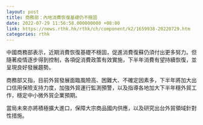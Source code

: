 ```yaml
---
layout: post
title: 商務部：內地消費恢復基礎仍不穩固
date: 2022-07-29 11:56:58.000000000 +08:00
link: https://news.rthk.hk/rthk/ch/component/k2/1659938-20220729.htm
categories: rthk
---
```


中國商務部表示，近期消費恢復基礎不穩固，促進消費復蘇仍須付出更多努力。但隨著疫情逐步得到控制，各項促消費政策有效實施，下半年消費有望持續恢復，並呈現良好發展趨勢。

商務部又指，目前外貿發展面臨風險高、困難大、不確定因素多，下半年將加大出口信用保險支持力度，加強外貿運行監測預警，以及指導各地加大下半年穩外貿工作，穩定中小微外貿企業預期。

當局未來亦將積極擴大進口，保障大宗商品國内供應，以及研究出台外貿領域針對性措施。
